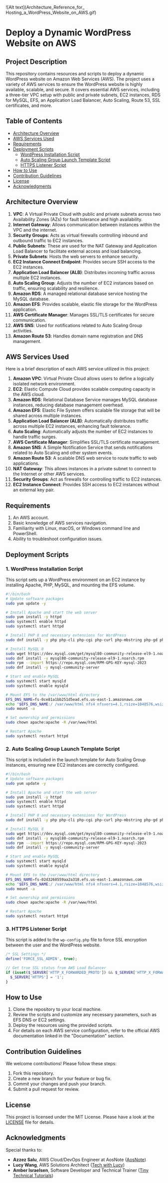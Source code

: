 ![Alt text](Architecture_Reference_for_ Hosting_a_WordPress_Website_on_AWS.gif)

# **Deploy a Dynamic WordPress Website on AWS**

## **Project Description**
This repository contains resources and scripts to deploy a dynamic WordPress website on Amazon Web Services (AWS). The project uses a variety of AWS services to ensure the WordPress website is highly available, scalable, and secure. It covers essential AWS services, including a three-tier VPC setup with public and private subnets, EC2 instances, RDS for MySQL, EFS, an Application Load Balancer, Auto Scaling, Route 53, SSL certificates, and more.

## **Table of Contents**
- [Architecture Overview](#architecture-overview)
- [AWS Services Used](#aws-services-used)
- [Requirements](#requirements)
- [Deployment Scripts](#deployment-scripts)
  - [WordPress Installation Script](#wordpress-installation-script)
  - [Auto Scaling Group Launch Template Script](#auto-scaling-group-launch-template-script)
  - [HTTPS Listener Script](#https-listener-script)
- [How to Use](#how-to-use)
- [Contribution Guidelines](#contribution-guidelines)
- [License](#license)
- [Acknowledgments](#acknowledgments)

## **Architecture Overview**
1. **VPC**: A Virtual Private Cloud with public and private subnets across two Availability Zones (AZs) for fault tolerance and high availability.
2. **Internet Gateway**: Allows communication between instances within the VPC and the internet.
3. **Security Groups**: Acts as virtual firewalls controlling inbound and outbound traffic to EC2 instances.
4. **Public Subnets**: These are used for the NAT Gateway and Application Load Balancer to facilitate external access and load balancing.
5. **Private Subnets**: Hosts the web servers to enhance security.
6. **EC2 Instance Connect Endpoint**: Provides secure SSH access to the EC2 instances.
7. **Application Load Balancer (ALB)**: Distributes incoming traffic across multiple EC2 instances.
8. **Auto Scaling Group**: Adjusts the number of EC2 instances based on traffic, ensuring scalability and resilience.
9. **Amazon RDS**: A managed relational database service hosting the MySQL database.
10. **Amazon EFS**: Provides scalable, elastic file storage for the WordPress application.
11. **AWS Certificate Manager**: Manages SSL/TLS certificates for secure communication.
12. **AWS SNS**: Used for notifications related to Auto Scaling Group activities.
13. **Amazon Route 53**: Handles domain name registration and DNS management.

## **AWS Services Used**
Here is a brief description of each AWS service utilized in this project:

1. **Amazon VPC**: Virtual Private Cloud allows users to define a logically isolated network environment.
2. **EC2**: Elastic Compute Cloud provides scalable computing capacity in the AWS cloud.
3. **Amazon RDS**: Relational Database Service manages MySQL database instances, reducing database management overhead.
4. **Amazon EFS**: Elastic File System offers scalable file storage that will be shared across multiple instances.
5. **Application Load Balancer (ALB)**: Automatically distributes traffic across multiple EC2 instances, enhancing fault tolerance.
6. **Auto Scaling**: Automatically adjusts the number of EC2 instances to handle traffic surges.
7. **AWS Certificate Manager**: Simplifies SSL/TLS certificate management.
8. **Amazon SNS**: A Simple Notification Service that sends notifications related to Auto Scaling and other system events.
9. **Amazon Route 53**: A scalable DNS web service to route traffic to web applications.
10. **NAT Gateway**: This allows instances in a private subnet to connect to the Internet or other AWS services.
11. **Security Groups**: Act as firewalls for controlling traffic to EC2 instances.
12. **EC2 Instance Connect**: Provides SSH access to EC2 instances without an external key pair.

## **Requirements**
1. An AWS account.
2. Basic knowledge of AWS services navigation.
3. Familiarity with Linux, macOS, or Windows command line and PowerShell.
4. Ability to troubleshoot configuration issues.

## **Deployment Scripts**

### **1. WordPress Installation Script**

This script sets up a WordPress environment on an EC2 instance by installing Apache, PHP, MySQL, and mounting the EFS volume.

```bash
#!/bin/bash
# Update software packages
sudo yum update -y

# Install Apache and start the web server
sudo yum install -y httpd
sudo systemctl enable httpd
sudo systemctl start httpd

# Install PHP 8 and necessary extensions for WordPress
sudo dnf install -y php php-cli php-cgi php-curl php-mbstring php-gd php-mysqlnd php-gettext php-json php-xml php-fpm php-intl php-zip php-bcmath php-ctype php-fileinfo php-openssl php-pdo php-tokenizer

# Install MySQL 8
sudo wget https://dev.mysql.com/get/mysql80-community-release-el9-1.noarch.rpm
sudo dnf install -y mysql80-community-release-el9-1.noarch.rpm
sudo rpm --import https://repo.mysql.com/RPM-GPG-KEY-mysql-2023
sudo dnf install -y mysql-community-server

# Start and enable MySQL
sudo systemctl start mysqld
sudo systemctl enable mysqld

# Mount EFS to the /var/www/html directory
EFS_DNS_NAME=fs-0ce81a1bb251d5ead.efs.us-east-1.amazonaws.com
echo "$EFS_DNS_NAME:/ /var/www/html nfs4 nfsvers=4.1,rsize=1048576,wsize=1048576,hard,timeo=600,retrans=2 0 0" >> /etc/fstab
sudo mount -a

# Set ownership and permissions
sudo chown apache:apache -R /var/www/html

# Restart Apache
sudo systemctl restart httpd
```

### **2. Auto Scaling Group Launch Template Script**

This script is included in the launch template for Auto Scaling Group instances, ensuring new EC2 instances are correctly configured.

```bash
#!/bin/bash
# Update software packages
sudo yum update -y

# Install Apache and start the web server
sudo yum install -y httpd
sudo systemctl enable httpd
sudo systemctl start httpd

# Install PHP 8 and necessary extensions for WordPress
sudo dnf install -y php php-cli php-cgi php-curl php-mbstring php-gd php-mysqlnd php-gettext php-json php-xml php-fpm php-intl php-zip php-bcmath php-ctype php-fileinfo php-openssl php-pdo php-tokenizer

# Install MySQL 8
sudo wget https://dev.mysql.com/get/mysql80-community-release-el9-1.noarch.rpm
sudo dnf install -y mysql80-community-release-el9-1.noarch.rpm
sudo rpm --import https://repo.mysql.com/RPM-GPG-KEY-mysql-2023
sudo dnf install -y mysql-community-server

# Start and enable MySQL
sudo systemctl start mysqld
sudo systemctl enable mysqld

# Mount EFS to the /var/www/html directory
EFS_DNS_NAME=fs-02d3268559aa2a318.efs.us-east-1.amazonaws.com
echo "$EFS_DNS_NAME:/ /var/www/html nfs4 nfsvers=4.1,rsize=1048576,wsize=1048576,hard,timeo=600,retrans=2 0 0" >> /etc/fstab
sudo mount -a

# Set ownership and permissions
sudo chown apache:apache -R /var/www/html

# Restart Apache
sudo systemctl restart httpd
```

### **3. HTTPS Listener Script**

This script is added to the `wp-config.php` file to force SSL encryption between the user and the WordPress website.

```php
/* SSL Settings */
define('FORCE_SSL_ADMIN', true);

// Get true SSL status from AWS Load Balancer
if (isset($_SERVER['HTTP_X_FORWARDED_PROTO']) && $_SERVER['HTTP_X_FORWARDED_PROTO'] === 'https') {
  $_SERVER['HTTPS'] = '1';
}
```

## **How to Use**
1. Clone the repository to your local machine.
2. Review the scripts and customize any necessary parameters, such as EFS DNS or EC2 settings.
3. Deploy the resources using the provided scripts.
4. For details on each AWS service configuration, refer to the official AWS documentation linked in the "Documentation" section.
   
## **Contribution Guidelines**
We welcome contributions! Please follow these steps:
1. Fork this repository.
2. Create a new branch for your feature or bug fix.
3. Commit your changes and push your branch.
4. Submit a pull request for review.

## **License**
This project is licensed under the MIT License. Please have a look at the [LICENSE](LICENSE) file for details.

## **Acknowledgments**
Special thanks to:
- **Azzez Salu**, AWS Cloud/DevOps Engineer at AosNote ([AosNote](https://www.aosnote.com))
- **Lucy Wang**, AWS Solutions Architect ([Tech with Lucy](https://www.youtube.com/@TechwithLucy))
- **Amber Israelsen**, Software Developer and Technical Trainer ([Tiny Technical Tutorials](https://www.youtube.com/@TinyTechnicalTutorials))
